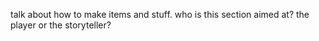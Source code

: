 talk about how to make items and stuff. who is this section aimed at? the player or the storyteller?